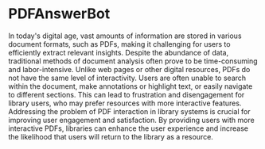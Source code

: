 # PDFAnswerBot
In today's digital age, vast amounts of information are stored in various document formats, such as PDFs, making it challenging for users to efficiently extract relevant insights. Despite the abundance of data, traditional methods of document analysis often prove to be time-consuming and labor-intensive. 
Unlike web pages or other digital resources, PDFs do not have the same level of interactivity. Users are often unable to search within the document, make annotations or highlight text, or
easily navigate to different sections. This can lead to frustration and disengagement for
library users, who may prefer resources with more interactive features. Addressing the
problem of PDF interaction in library systems is crucial for improving user engagement and
satisfaction. By providing users with more interactive PDFs, libraries can enhance the user
experience and increase the likelihood that users will return to the library as a resource.
